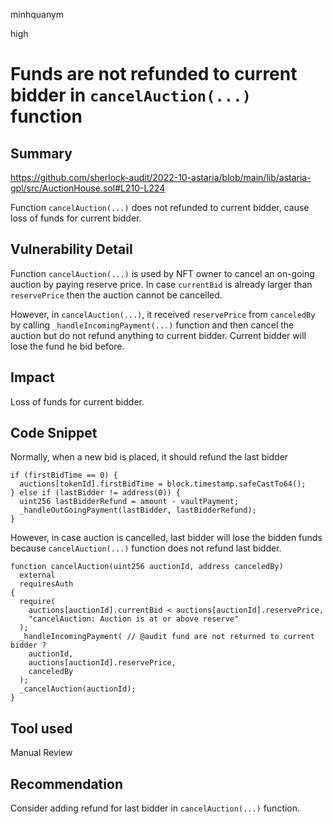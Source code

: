 minhquanym

high

# Funds are not refunded to current bidder in `cancelAuction(...)` function

## Summary
https://github.com/sherlock-audit/2022-10-astaria/blob/main/lib/astaria-gpl/src/AuctionHouse.sol#L210-L224

Function `cancelAuction(...)` does not refunded to current bidder, cause loss of funds for current bidder.

## Vulnerability Detail
Function `cancelAuction(...)` is used by NFT owner to cancel an on-going auction by paying reserve price. In case `currentBid` is already larger than `reservePrice` then the auction cannot be cancelled.

However, in `cancelAuction(...)`, it received `reservePrice` from `canceledBy` by calling `_handleIncomingPayment(...)` function and then cancel the auction but do not refund anything to current bidder. Current bidder will lose the fund he bid before. 

## Impact

Loss of funds for current bidder. 

## Code Snippet

Normally, when a new bid is placed, it should refund the last bidder 
```solidity
if (firstBidTime == 0) {
  auctions[tokenId].firstBidTime = block.timestamp.safeCastTo64();
} else if (lastBidder != address(0)) {
  uint256 lastBidderRefund = amount - vaultPayment;
  _handleOutGoingPayment(lastBidder, lastBidderRefund);
}
```

However, in case auction is cancelled, last bidder will lose the bidden funds because `cancelAuction(...)` function does not refund last bidder. 
```solidity
function cancelAuction(uint256 auctionId, address canceledBy)
  external
  requiresAuth
{
  require(
    auctions[auctionId].currentBid < auctions[auctionId].reservePrice,
    "cancelAuction: Auction is at or above reserve"
  );
  _handleIncomingPayment( // @audit fund are not returned to current bidder ?
    auctionId,
    auctions[auctionId].reservePrice,
    canceledBy
  );
  _cancelAuction(auctionId);
}
```

## Tool used

Manual Review

## Recommendation

Consider adding refund for last bidder in `cancelAuction(...)` function.
